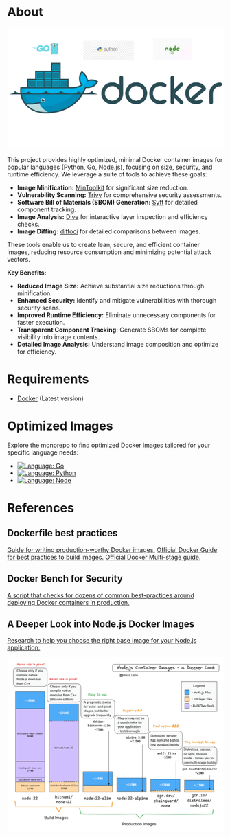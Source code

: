 # About

![Tiny Golang Docker Image](assets/images/tiny-docker-images-background.png)

This project provides highly optimized, minimal Docker container images for popular languages (Python, Go, Node.js), focusing on size, security, and runtime efficiency. We leverage a suite of tools to achieve these goals:

* **Image Minification:** [MinToolkit](https://github.com/mintoolkit/mint) for significant size reduction.
* **Vulnerability Scanning:** [Trivy](https://github.com/aquasecurity/trivy) for comprehensive security assessments.
* **Software Bill of Materials (SBOM) Generation:** [Syft](https://github.com/anchore/syft) for detailed component tracking.
* **Image Analysis:** [Dive](https://github.com/wagoodman/dive) for interactive layer inspection and efficiency checks.
* **Image Diffing:** [diffoci](https://github.com/reproducible-containers/diffoci) for detailed comparisons between images.

These tools enable us to create lean, secure, and efficient container images, reducing resource consumption and minimizing potential attack vectors.

**Key Benefits:**

* **Reduced Image Size:** Achieve substantial size reductions through minification.
* **Enhanced Security:** Identify and mitigate vulnerabilities with thorough security scans.
* **Improved Runtime Efficiency:** Eliminate unnecessary components for faster execution.
* **Transparent Component Tracking:** Generate SBOMs for complete visibility into image contents.
* **Detailed Image Analysis:** Understand image composition and optimize for efficiency.

# Requirements
- [Docker](https://www.docker.com/products/docker-desktop/) (Latest version)

# Optimized Images
Explore the monorepo to find optimized Docker images tailored for your specific language needs:
- [![Language: Go][Golang-logo]](./golang/)
- [![Language: Python][Python-logo]](./python/)
- [![Language: Node][Node-logo]](./node/)

# References

## Dockerfile best practices
[Guide for writing production-worthy Docker images.](https://github.com/hexops-graveyard/dockerfile)
[Official Docker Guide for best practices to build images.](https://docs.docker.com/build/building/best-practices)
[Official Docker Multi-stage guide.](https://docs.docker.com/build/building/multi-stage)

## Docker Bench for Security
[A script that checks for dozens of common best-practices around deploying Docker containers in production.](https://github.com/docker/docker-bench-security)

## A Deeper Look into Node.js Docker Images
[Research to help you choose the right base image for your Node.js application.](https://labs.iximiuz.com/tutorials/how-to-choose-nodejs-container-image)

![Node Images Comparison](assets/images/node-images-comparison.png)

<!-- MARKDOWN LINKS & IMAGES -->
<!-- https://github.com/alexandresanlim/Badges4-README.md-Profile -->
[Golang-logo]: https://img.shields.io/badge/language-Go-00ADD8?style=for-the-badge&logo=go&logoColor=blue
[Python-logo]: https://img.shields.io/badge/language-Python-FFD43B?style=for-the-badge&logo=python&logoColor=blue
[Node-logo]: https://img.shields.io/badge/language-Node%20js-339933?style=for-the-badge&logo=nodedotjs&logoColor=blue
